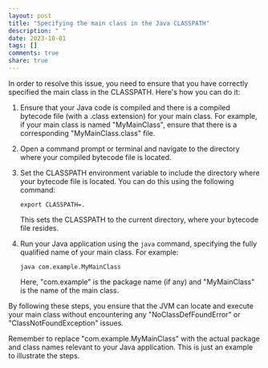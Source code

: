 ```yaml
---
layout: post
title: "Specifying the main class in the Java CLASSPATH"
description: " "
date: 2023-10-01
tags: []
comments: true
share: true
---
```


In order to resolve this issue, you need to ensure that you have correctly specified the main class in the CLASSPATH. Here's how you can do it:

1. Ensure that your Java code is compiled and there is a compiled bytecode file (with a .class extension) for your main class. For example, if your main class is named "MyMainClass", ensure that there is a corresponding "MyMainClass.class" file.

2. Open a command prompt or terminal and navigate to the directory where your compiled bytecode file is located.

3. Set the CLASSPATH environment variable to include the directory where your bytecode file is located. You can do this using the following command:

   ```
   export CLASSPATH=.
   ```

   This sets the CLASSPATH to the current directory, where your bytecode file resides.

4. Run your Java application using the `java` command, specifying the fully qualified name of your main class. For example:

   ```
   java com.example.MyMainClass
   ```

   Here, "com.example" is the package name (if any) and "MyMainClass" is the name of the main class.

By following these steps, you ensure that the JVM can locate and execute your main class without encountering any "NoClassDefFoundError" or "ClassNotFoundException" issues.

Remember to replace "com.example.MyMainClass" with the actual package and class names relevant to your Java application. This is just an example to illustrate the steps.